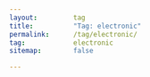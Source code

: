 ```yaml
---
layout:         tag
title:          "Tag: electronic"
permalink:      /tag/electronic/
tag:            electronic
sitemap:        false

---
```


